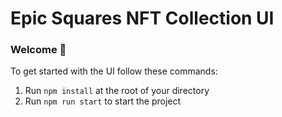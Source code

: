 # Epic Squares NFT Collection UI

### **Welcome 👋**

To get started with the UI follow these commands:

1. Run `npm install` at the root of your directory
2. Run `npm run start` to start the project

